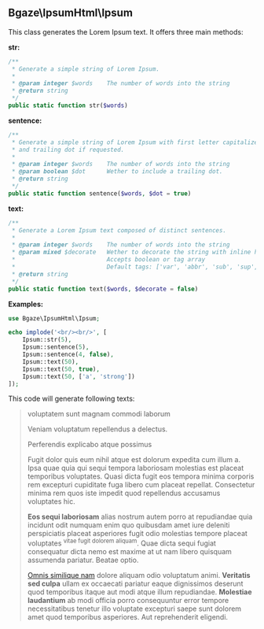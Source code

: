 ## Bgaze\IpsumHtml\Ipsum

This class generates the Lorem Ipsum text. It offers three main methods:

**str:**

```php
/**
 * Generate a simple string of Lorem Ipsum.
 * 
 * @param integer $words    The number of words into the string
 * @return string
 */
public static function str($words)
```

**sentence:**

```php
/**
 * Generate a simple string of Lorem Ipsum with first letter capitalized
 * and trailing dot if requested.
 * 
 * @param integer $words    The number of words into the string
 * @param boolean $dot      Wether to include a trailing dot.
 * @return string
 */
public static function sentence($words, $dot = true)
```

**text:**

```php
/**
 * Generate a Lorem Ipsum text composed of distinct sentences.
 * 
 * @param integer $words    The number of words into the string
 * @param mixed $decorate   Wether to decorate the string with inline html tags
 *                          Accepts boolean or tag array
 *                          Default tags: ['var', 'abbr', 'sub', 'sup', 'a', 'em', 'strong', 'small', 's', 'q', 'i', 'b', 'u', 'mark', 'br']
 * @return string
 */
public static function text($words, $decorate = false)
```

**Examples:**

```php
use Bgaze\IpsumHtml\Ipsum;

echo implode('<br/><br/>', [
    Ipsum::str(5),
    Ipsum::sentence(5),
    Ipsum::sentence(4, false),
    Ipsum::text(50),
    Ipsum::text(50, true),
    Ipsum::text(50, ['a', 'strong'])
]);
```

This code will generate following texts:

> voluptatem sunt magnam commodi laborum
> 
> Veniam voluptatum repellendus a delectus.
>
> Perferendis explicabo atque possimus
>
> Fugit dolor quis eum nihil atque est dolorum expedita cum illum a. Ipsa quae quia qui sequi tempora laboriosam molestias est placeat temporibus voluptates. Quasi dicta fugit eos tempora minima corporis rem excepturi cupiditate fuga libero cum placeat repellat. Consectetur minima rem quos iste impedit quod repellendus accusamus voluptates hic.
>
> <b>Eos sequi laboriosam</b> alias nostrum autem porro at repudiandae <abbr>quia incidunt</abbr> odit numquam enim quo quibusdam amet iure deleniti perspiciatis placeat asperiores fugit odio molestias tempore placeat voluptates <sup>vitae fugit dolorem aliquam</sup>. Quae dicta sequi fugiat consequatur dicta nemo est maxime at ut nam libero quisquam assumenda pariatur. Beatae optio.
>
> <a href="#">Omnis similique nam</a> dolore aliquam odio voluptatum animi. <strong>Veritatis sed culpa</strong> ullam ex occaecati pariatur eaque dignissimos deserunt quod temporibus itaque aut modi atque illum repudiandae. <strong>Molestiae laudantium</strong> ab modi officia porro consequuntur error tempore necessitatibus tenetur illo voluptate excepturi saepe sunt dolorem amet quod temporibus asperiores. Aut reprehenderit eligendi.




